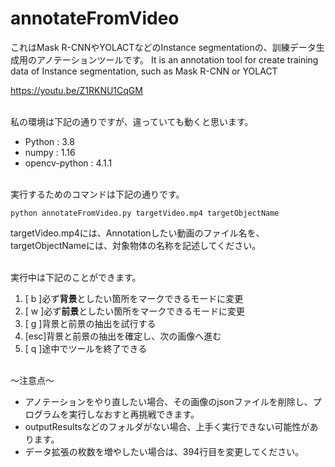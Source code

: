 # annotateFromVideo
これはMask R-CNNやYOLACTなどのInstance segmentationの、訓練データ生成用のアノテーションツールです。
It is an annotation tool for create training data of Instance segmentation, such as Mask R-CNN or YOLACT


https://youtu.be/Z1RKNU1CqGM


<br>  
私の環境は下記の通りですが、違っていても動くと思います。
 
* Python : 3.8
* numpy : 1.16
* opencv-python : 4.1.1


<br>  
実行するためのコマンドは下記の通りです。

```
python annotateFromVideo.py targetVideo.mp4 targetObjectName
```

targetVideo.mp4には、Annotationしたい動画のファイル名を、  
targetObjectNameには、対象物体の名称を記述してください。


<br>  
実行中は下記のことができます。

1. [ b ]必ず<b>背景</b>としたい箇所をマークできるモードに変更
1. [ w ]必ず<b>前景</b>としたい箇所をマークできるモードに変更
1. [ g ]背景と前景の抽出を試行する
1. [esc]背景と前景の抽出を確定し、次の画像へ進む
1. [ q ]途中でツールを終了できる

<br>  
～注意点～

* アノテーションをやり直したい場合、その画像のjsonファイルを削除し、プログラムを実行しなおすと再挑戦できます。
* outputResultsなどのフォルダがない場合、上手く実行できない可能性があります。
* データ拡張の枚数を増やしたい場合は、394行目を変更してください。